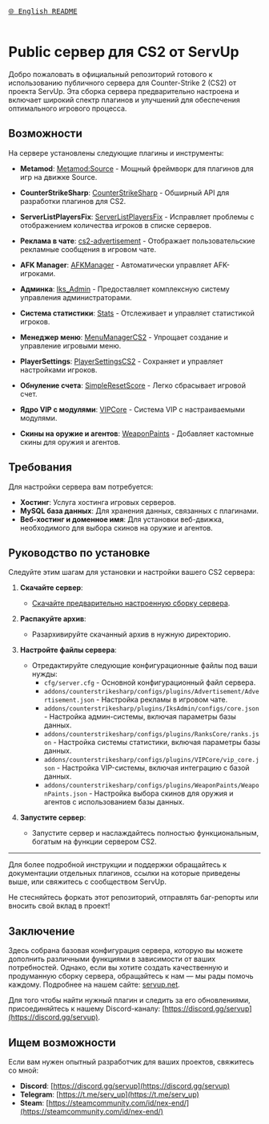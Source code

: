 [<kbd><br>🌐 English README<br><br></kbd>](./README.md)

# Public сервер для CS2 от ServUp

Добро пожаловать в официальный репозиторий готового к использованию публичного сервера для Counter-Strike 2 (CS2) от проекта ServUp. Эта сборка сервера предварительно настроена и включает широкий спектр плагинов и улучшений для обеспечения оптимального игрового процесса.

## Возможности

На сервере установлены следующие плагины и инструменты:

- **Metamod**: [Metamod:Source](https://www.metamodsource.net/downloads.php/?branch=master) - Мощный фреймворк для плагинов для игр на движке Source.
- **CounterStrikeSharp**: [CounterStrikeSharp](https://github.com/roflmuffin/CounterStrikeSharp) - Обширный API для разработки плагинов для CS2.
- **ServerListPlayersFix**: [ServerListPlayersFix](https://github.com/Source2ZE/ServerListPlayersFix) - Исправляет проблемы с отображением количества игроков в списке серверов.
- **Реклама в чате**: [cs2-advertisement](https://github.com/partiusfabaa/cs2-advertisement) - Отображает пользовательские рекламные сообщения в игровом чате.
- **AFK Manager**: [AFKManager](https://github.com/NiGHT757/AFKManager) - Автоматически управляет AFK-игроками.
- **Админка**: [Iks_Admin](https://github.com/Iksix/Iks_Admin) - Предоставляет комплексную систему управления администраторами.

- **Система статистики**: [Stats](https://github.com/partiusfabaa/cs2-ranks) - Отслеживает и управляет статистикой игроков.
- **Менеджер меню**: [MenuManagerCS2](https://github.com/NickFox007/MenuManagerCS2) - Упрощает создание и управление игровыми меню.
- **PlayerSettings**: [PlayerSettingsCS2](https://github.com/NickFox007/PlayerSettingsCS2) - Сохраняет и управляет настройками игроков.
- **Обнуление счета**: [SimpleResetScore](https://github.com/stefanx111/cs2-SimpleResetScore) - Легко сбрасывает игровой счет.
- **Ядро VIP с модулями**: [VIPCore](https://github.com/partiusfabaa/cs2-VIPCore) - Система VIP с настраиваемыми модулями.
- **Скины на оружие и агентов**: [WeaponPaints](https://github.com/Nereziel/cs2-WeaponPaints) - Добавляет кастомные скины для оружия и агентов.

## Требования

Для настройки сервера вам потребуется:

- **Хостинг**: Услуга хостинга игровых серверов.
- **MySQL база данных**: Для хранения данных, связанных с плагинами.
- **Веб-хостинг и доменное имя**: Для установки веб-движка, необходимого для выбора скинов на оружие и агентов.

## Руководство по установке

Следуйте этим шагам для установки и настройки вашего CS2 сервера:

1. **Скачайте сервер**:
   - [Скачайте предварительно настроенную сборку сервера](https://github.com/serv-up/cs2-public-serv).
   
2. **Распакуйте архив**:
   - Разархивируйте скачанный архив в нужную директорию.

3. **Настройте файлы сервера**:
   - Отредактируйте следующие конфигурационные файлы под ваши нужды:
     - `cfg/server.cfg` - Основной конфигурационный файл сервера.
     - `addons/counterstrikesharp/configs/plugins/Advertisement/Advertisement.json` - Настройка рекламы в игровом чате.
     - `addons/counterstrikesharp/plugins/IksAdmin/configs/core.json` - Настройка админ-системы, включая параметры базы данных.
     - `addons/counterstrikesharp/configs/plugins/RanksCore/ranks.json` - Настройка системы статистики, включая параметры базы данных.
     - `addons/counterstrikesharp/configs/plugins/VIPCore/vip_core.json` - Настройка VIP-системы, включая интеграцию с базой данных.
     - `addons/counterstrikesharp/configs/plugins/WeaponPaints/WeaponPaints.json` - Настройка выбора скинов для оружия и агентов с использованием базы данных.

4. **Запустите сервер**:
   - Запустите сервер и наслаждайтесь полностью функциональным, богатым на функции сервером CS2.

---
Для более подробной инструкции и поддержки обращайтесь к документации отдельных плагинов, ссылки на которые приведены выше, или свяжитесь с сообществом ServUp.

Не стесняйтесь форкать этот репозиторий, отправлять баг-репорты или вносить свой вклад в проект!

## Заключение

Здесь собрана базовая конфигурация сервера, которую вы можете дополнить различными функциями в зависимости от ваших потребностей. Однако, если вы хотите создать качественную и продуманную сборку сервера, обращайтесь к нам — мы рады помочь каждому. Подробнее на нашем сайте: [servup.net](https://servup.net).

Для того чтобы найти нужный плагин и следить за его обновлениями, присоединяйтесь к нашему Discord-каналу: [https://discord.gg/servup](https://discord.gg/servup).

## Ищем возможности

Если вам нужен опытный разработчик для ваших проектов, свяжитесь со мной:

- **Discord**: [https://discord.gg/servup](https://discord.gg/servup)
- **Telegram**: [https://t.me/serv_up](https://t.me/serv_up)
- **Steam**: [https://steamcommunity.com/id/nex-end/](https://steamcommunity.com/id/nex-end/)
